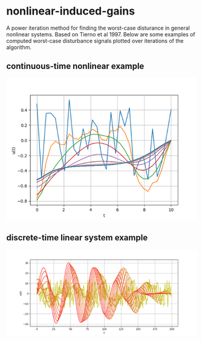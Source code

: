 # nonlinear-induced-gains
A power iteration method for finding the worst-case disturance in general nonlinear systems. Based on Tierno et al 1997. Below are some examples of computed worst-case disturbance signals plotted over iterations of the algorithm.
## continuous-time nonlinear example
![alt text](https://github.com/AaronHavens/nonlinear-induced-gains/blob/main/figs/example_L2.png?raw=true)
## discrete-time linear system example
![alt text](https://github.com/AaronHavens/nonlinear-induced-gains/blob/main/figs/example_discrete_linear.png?raw=true)

